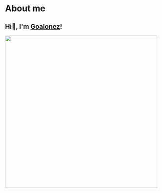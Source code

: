 # About me

## Hi👋, I'm [Goalonez](https://goalonez.site)! 

<img src="/developer.gif" width='500px'/>
<gitalk/>
